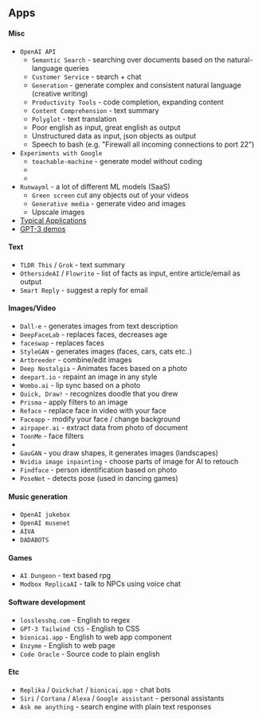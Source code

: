 ## Apps
#### Misc
* `OpenAI API`
    * `Semantic Search` - searching over documents based on the natural-language queries
    * `Customer Service` - search + chat
    * `Generation` - generate complex and consistent natural language (creative writing)
    * `Productivity Tools` - code completion, expanding content
    * `Content Comprehension` - text summary
    * `Polyglot` - text translation
    * Poor english as input, great english as output
    * Unstructured data as input, json objects as output
    * Speech to bash (e.g. "Firewall all incoming connections to port 22")
* `Experiments with Google`
    * `teachable-machine` - generate model without coding
    * 
    * 
* `Runwayml` - a lot of different ML models (SaaS)
    * `Green screen` cut any objects out of your videos
    * `Generative media` - generate video and images
    * Upscale images
* [Typical Applications](https://en.wikipedia.org/wiki/Applications_of_artificial_intelligence)
* [GPT-3 demos](https://gpt3demo.com/)

#### Text
* `TLDR This` / `Grok` - text summary
* `OthersideAI` / `Flowrite` - list of facts as input, entire article/email as output
* `Smart Reply` - suggest a reply for email

#### Images/Video
* `Dall-e` - generates images from text description
* `DeepFaceLab` - replaces faces, decreases age
* `faceswap` - replaces faces 
* `StyleGAN` - generates images (faces, cars, cats etc..)
* `Artbreeder` - combine/edit images
* `Deep Nostalgia` - Animates faces based on a photo
* `deepart.io` - repaint an image in any style
* `Wombo.ai` - lip sync based on a photo
* `Quick, Draw!` - recognizes doodle that you drew
* `Prisma` - apply filters to an image
* `Reface` - replace face in video with your face
* `Faceapp` - modify your face / change background
* `airpaper.ai` - extract data from photo of document
* `ToonMe` - face filters
* 
* `GauGAN` - you draw shapes, it generates images (landscapes)
* `Nvidia image inpainting` - choose parts of image for AI to retouch
* `Findface` - person identification based on photo 
* `PoseNet` - detects pose (used in dancing games)

#### Music generation
* `OpenAI jukebox`
* `OpenAI musenet`
* `AIVA`
* `DADABOTS`

#### Games
* `AI Dungeon` - text based rpg
* `Modbox ReplicaAI` - talk to NPCs using voice chat

#### Software development
* `losslesshq.com` - English to regex
* `GPT-3 Tailwind CSS` - English to CSS
* `bionicai.app` - English to web app component
* `Enzyme` - English to web page
* `Code Oracle` - Source code to plain english

#### Etc
* `Replika` / `Quickchat` / `bionicai.app` - chat bots
* `Siri` / `Cortana` / `Alexa` / `Google assistant` - personal assistants
* `Ask me anything` - search engine with plain text responses
